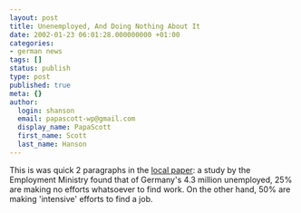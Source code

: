 ```yaml
---
layout: post
title: Unenemployed, And Doing Nothing About It
date: 2002-01-23 06:01:28.000000000 +01:00
categories:
- german news
tags: []
status: publish
type: post
published: true
meta: {}
author:
  login: shanson
  email: papascott-wp@gmail.com
  display_name: PapaScott
  first_name: Scott
  last_name: Hanson
---
```

<p>This is was quick 2 paragraphs in the <a href="http://www.abendblatt.de/contents/ha/news/politik/html/220102/01ARB226.HTM">local paper</a>: a study by the Employment Ministry found that of Germany's 4.3 million unemployed, 25% are making no efforts whatsoever to find work. On the other hand, 50% are making 'intensive' efforts to find a job.</p>
